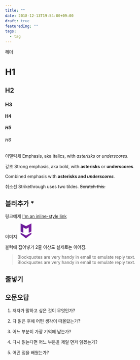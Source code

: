 ```yaml
---
title: ""
date: 2018-12-13T19:54:00+09:00
draft: true
featuredImg: ""
tags:
  - tag
---
```

헤더
# H1
## H2
### H3
#### H4
##### H5
###### H6


이탤릭체
Emphasis, aka italics, with *asterisks* or _underscores_.

강조
Strong emphasis, aka bold, with **asterisks** or __underscores__.

Combined emphasis with **asterisks and _underscores_**.

취소선
Strikethrough uses two tildes. ~~Scratch this.~~

블러추가
*
-

링크예제
[I'm an inline-style link](https://www.google.com)

이미지
![alt text](https://github.com/adam-p/markdown-here/raw/master/src/common/images/icon48.png "Logo Title Text 1")

블럭에 집어넣기 2줄 이상도 실제로는 이어짐.
> Blockquotes are very handy in email to emulate reply text.
> Blockquotes are very handy in email to emulate reply text.

줄넣기
---

## 오문오답

1) 저자가 말하고 싶은 것이 무엇인가?

2) 다 읽은 후에 어떤 생각이 떠올랐는가?

3) 어느 부분이 가장 기억에 남는가?

4) 다시 읽는다면 어느 부분을 제일 먼저 읽겠는가?

5) 어떤 점을 배웠는가?
